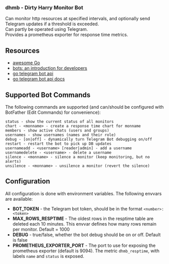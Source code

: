 ### dhmb - Dirty Harry Monitor Bot

Can monitor http resources at specified intervals, and optionally send Telegram updates if a threshold is exceeded.  
Can partly be operated using Telegram.  
Provides a prometheus exporter for response time metrics.

## Resources

* [awesome Go](https://github.com/avelino/awesome-go)
* [bots: an introduction for developers](https://core.telegram.org/bots)
* [go telegram bot api](https://github.com/go-telegram-bot-api/telegram-bot-api)
* [go telegram bot api docs](https://godoc.org/github.com/go-telegram-bot-api/telegram-bot-api)

## Supported Bot Commands

The following commands are supported (and can/should be configured with BotFather (Edit Commands) for convenience):
```
status - show the current status of all monitors
chart - <monname> - create a response time chart for monname
members - show active chats (users and groups)
usernames - show usernames (names and their role)
debug - [on|off] - dynamically turn Telegram Bot debugging on/off
restart - restart the bot to pick up DB updates
usernameadd - <username> [reader|admin] - add a username
usernamedelete - <username> - delete a username
silence - <monname> - silence a monitor (keep monitoring, but no alerts)
unsilence - <monname> - unsilence a monitor (revert the silence)
``` 

## Configuration

All configuration is done with environment variables. The following envvars are available:
* **BOT_TOKEN** - the Telegram bot token, should be in the format `<number>:<token>`
* **MAX_ROWS_RESPTIME** - The oldest rows in the resptime table are deleted each 10 minutes. This envvar defines how many rows remain per monitor. Default = 1000
* **DEBUG** - true/false, whether the bot debug should be on or off. Default is false
* **PROMETHEUS_EXPORTER_PORT** - The port to use for exposing the prometheus exporter (default is 9094). The metric `dhmb_resptime`, with labels `name` and `status` is exposed.
